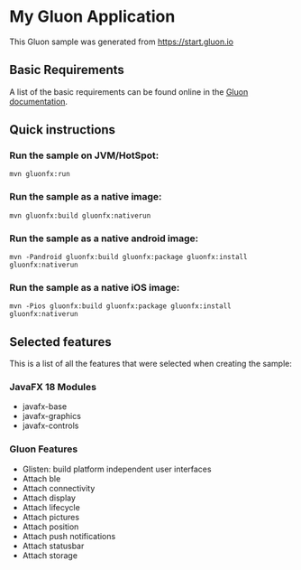 # My Gluon Application

This Gluon sample was generated from https://start.gluon.io

## Basic Requirements

A list of the basic requirements can be found online in the [Gluon documentation](https://docs.gluonhq.com/#_requirements).

## Quick instructions

### Run the sample on JVM/HotSpot:

    mvn gluonfx:run

### Run the sample as a native image:

    mvn gluonfx:build gluonfx:nativerun

### Run the sample as a native android image:

    mvn -Pandroid gluonfx:build gluonfx:package gluonfx:install gluonfx:nativerun

### Run the sample as a native iOS image:

    mvn -Pios gluonfx:build gluonfx:package gluonfx:install gluonfx:nativerun

## Selected features

This is a list of all the features that were selected when creating the sample:

### JavaFX 18 Modules

 - javafx-base
 - javafx-graphics
 - javafx-controls

### Gluon Features

 - Glisten: build platform independent user interfaces
 - Attach ble
 - Attach connectivity
 - Attach display
 - Attach lifecycle
 - Attach pictures
 - Attach position
 - Attach push notifications
 - Attach statusbar
 - Attach storage

